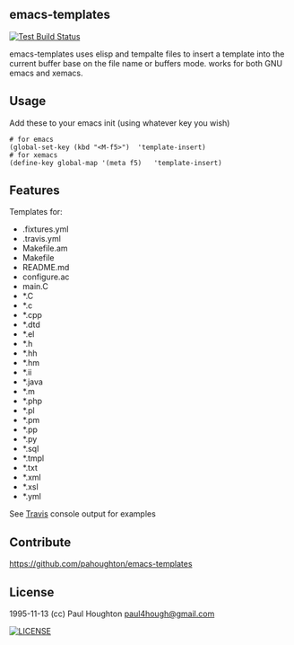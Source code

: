 ## emacs-templates

[![Test Build Status](https://travis-ci.org/pahoughton/emacs-templates.png)](https://travis-ci.org/pahoughton/emacs-templates)

emacs-templates uses elisp and tempalte files to insert a template
into the current buffer base on the file name or buffers mode. works
for both GNU emacs and xemacs.

## Usage

Add these to your emacs init (using whatever key you wish)

    # for emacs
    (global-set-key (kbd "<M-f5>")	'template-insert)
    # for xemacs
    (define-key global-map '(meta f5)   'template-insert)

## Features

Templates for:
* .fixtures.yml
* .travis.yml
* Makefile.am
* Makefile
* README.md
* configure.ac
* main.C
* *.C
* *.c
* *.cpp
* *.dtd
* *.el
* *.h
* *.hh
* *.hm
* *.ii
* *.java
* *.m
* *.php
* *.pl
* *.pm
* *.pp
* *.py
* *.sql
* *.tmpl
* *.txt
* *.xml
* *.xsl
* *.yml

See [Travis](https://travis-ci.org/pahoughton/emacs-templates) console
output for examples

## Contribute

https://github.com/pahoughton/emacs-templates

## License
1995-11-13 (cc)  Paul Houghton <paul4hough@gmail.com>

[![LICENSE](http://i.creativecommons.org/l/by/4.0/80x15.png)](http://creativecommons.org/licenses/by/4.0/)
